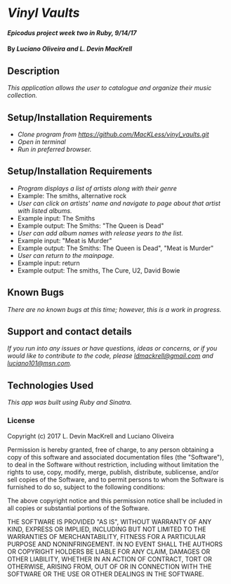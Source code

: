 # _Vinyl Vaults_

#### _Epicodus project week two in Ruby, 9/14/17_

#### By _**Luciano Oliveira and L. Devin MacKrell**_

## Description

_This application allows the user to catalogue and organize their music collection._

## Setup/Installation Requirements

* _Clone program from https://github.com/MacKLess/vinyl_vaults.git_
* _Open in terminal_
* _Run in preferred browser._

## Setup/Installation Requirements

* _Program displays a list of artists along with their genre_
* Example: The smiths, alternative rock
* _User can click on artists' name and navigate to page about that artist with listed albums._
* Example input: The Smiths
* Example output: The Smiths: "The Queen is Dead"
* _User can add album names with release years to the list._
* Example input: "Meat is Murder"
* Example output: The Smiths: The Queen is Dead", "Meat is Murder"
* _User can return to the mainpage._
* Example input: return
* Example output: The smiths, The Cure, U2, David Bowie

## Known Bugs

_There are no known bugs at this time; however, this is a work in progress._

## Support and contact details

_If you run into any issues or have questions, ideas or concerns, or if you would like to contribute to the code, please ldmackrell@gmail.com and luciano101@msn.com._

## Technologies Used

_This app was built using Ruby and Sinatra._

### License

Copyright (c) 2017 L. Devin MacKrell and Luciano Oliveira

Permission is hereby granted, free of charge, to any person obtaining a copy
of this software and associated documentation files (the "Software"), to deal
in the Software without restriction, including without limitation the rights
to use, copy, modify, merge, publish, distribute, sublicense, and/or sell
copies of the Software, and to permit persons to whom the Software is
furnished to do so, subject to the following conditions:

The above copyright notice and this permission notice shall be included in all
copies or substantial portions of the Software.

THE SOFTWARE IS PROVIDED "AS IS", WITHOUT WARRANTY OF ANY KIND, EXPRESS OR
IMPLIED, INCLUDING BUT NOT LIMITED TO THE WARRANTIES OF MERCHANTABILITY,
FITNESS FOR A PARTICULAR PURPOSE AND NONINFRINGEMENT. IN NO EVENT SHALL THE
AUTHORS OR COPYRIGHT HOLDERS BE LIABLE FOR ANY CLAIM, DAMAGES OR OTHER
LIABILITY, WHETHER IN AN ACTION OF CONTRACT, TORT OR OTHERWISE, ARISING FROM,
OUT OF OR IN CONNECTION WITH THE SOFTWARE OR THE USE OR OTHER DEALINGS IN THE
SOFTWARE.
